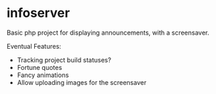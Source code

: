 # infoserver
Basic php project for displaying announcements, with a screensaver.

Eventual Features:
* Tracking project build statuses?
* Fortune quotes
* Fancy animations
* Allow uploading images for the screensaver
